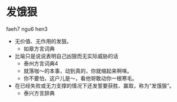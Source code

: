 # 发饿狠
faeh7 ngu6 hen3
+ 无价值、无作用的发狠。
  * 如皋方言词典
+ 比喻只是说说表明自己凶狠而无实际威胁的话
  * 泰州方言词典4
  - 就落咖～的本事，动到真的，你就缩起来啊唻。
  - 你不要怕，这户儿是～，看他哿敢动你一根寒毛。
+ 在已经失败或无力支撑的情况下还发誓要获胜、赢取，称为“发饿狠”。
  * 泰兴方言辞典
